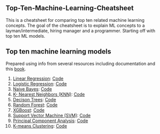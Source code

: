 ## Top-Ten-Machine-Learning-Cheatsheet

This is a cheatsheet for comparing top ten related machine learning concepts.
The goal of the cheatsheet is to explain ML concepts to a layman/intermediate, hiring manager and a programmer.
Starting off with top ten ML models.

## Top ten machine learning models
Prepared using info from several resources including documentation and this [book](https://www.oreilly.com/library/view/practical-statistics-for/9781491952955/).
1. [Linear Regression](https://github.com/KevinLolochum/Top-Ten-Machine-Learning/blob/main/Linear_Regression.ipynb): [Code](https://github.com/KevinLolochum/Top-Ten-Machine-Learning/blob/main/Linear%20Regression.py)
2. [Logistic Regression](https://github.com/KevinLolochum/Top-Ten-Machine-Learning/blob/main/Logistic_Regression.ipynb): [Code](https://github.com/KevinLolochum/Top-Ten-Machine-Learning/blob/main/Logistic%20Regression.py)
3. [Naive Bayes](https://github.com/KevinLolochum/Top-Ten-Machine-Learning/blob/main/Naive_Bayes.ipynb): [Code](https://github.com/KevinLolochum/Top-Ten-Machine-Learning/blob/main/Naive%20Bayes.py)
4. [K- Nearest Neighbors (KNN)](https://github.com/KevinLolochum/Top-Ten-Machine-Learning/blob/main/K_Nearest_Neighbors.ipynb): [Code](https://github.com/KevinLolochum/Top-Ten-Machine-Learning/blob/main/KNNs.py)
5. [Decison Trees](https://github.com/KevinLolochum/Top-Ten-Machine-Learning/blob/main/Decision_Trees.ipynb): [Code](https://github.com/KevinLolochum/Top-Ten-Machine-Learning/blob/main/Decision%20Trees.py)
6. [Random Forest](https://github.com/KevinLolochum/Top-Ten-Machine-Learning/blob/main/Random_Forest.ipynb): [Code](https://github.com/KevinLolochum/Top-Ten-Machine-Learning/blob/main/Random%20Forest.py)
7. [XGBoost](https://github.com/KevinLolochum/Top-Ten-Machine-Learning/blob/main/XGBoost.ipynb): [Code](https://github.com/KevinLolochum/Top-Ten-Machine-Learning/blob/main/XGBoost.py)
8. [Support Vector Machine (SVM)](https://github.com/KevinLolochum/Top-Ten-Machine-Learning/blob/main/Support_Vector_Machines_(SVM).ipynb): [Code](https://github.com/KevinLolochum/Top-Ten-Machine-Learning/blob/main/Support%20Vector%20Machines.py)
9. [Principal Component Analysis](https://github.com/KevinLolochum/Top-Ten-Machine-Learning/blob/main/Principal_Component_Analysis.ipynb): [Code](https://github.com/KevinLolochum/Top-Ten-Machine-Learning/blob/main/PCA.py)
10. [K-means Clustering](https://github.com/KevinLolochum/Top-Ten-Machine-Learning/blob/main/K_Means_Clustering.ipynb): [Code](https://github.com/KevinLolochum/Top-Ten-Machine-Learning/blob/main/K-means.py)
   
